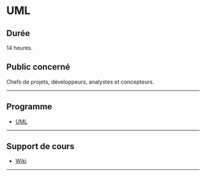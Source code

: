 # UML

## Durée

14 heures.

## Public concerné

Chefs de projets, développeurs, analystes et concepteurs.

___

## Programme

* [UML](./UML.pdf)

___

## Support de cours

* [Wiki](https://github.com/POEC-20-05/UML/wiki)

___